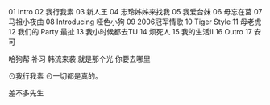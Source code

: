 01 Intro
02 我行我素
03 新人王
04 志玲姊姊来找我
05 我爱台妹
06 毋忘在莒
07 马祖小夜曲
08 Introducing 哑色小狗
09 2006冠军情歌
10 Tiger Style
11 母老虎
12 我们的 Party 最扯
13 我小时候都去TU
14 烦死人
15 我的生活II
16 Outro
17 安可

哈狗帮
补习
韩流来袭
就是那个光
你要去哪里






<wake up>
⊙我行我素
⊙一切都是真的。

差不多先生
